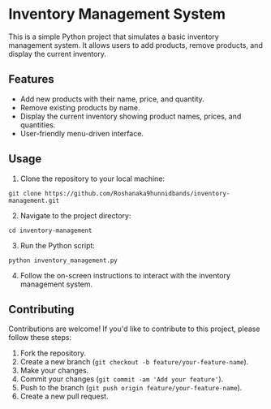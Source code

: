 
# Inventory Management System

This is a simple Python project that simulates a basic inventory management system. It allows users to add products, remove products, and display the current inventory.

## Features

- Add new products with their name, price, and quantity.
- Remove existing products by name.
- Display the current inventory showing product names, prices, and quantities.
- User-friendly menu-driven interface.

## Usage

1. Clone the repository to your local machine:

```
git clone https://github.com/Roshanaka9hunnidbands/inventory-management.git
```

2. Navigate to the project directory:

```
cd inventory-management
```

3. Run the Python script:

```
python inventory_management.py
```

4. Follow the on-screen instructions to interact with the inventory management system.

## Contributing

Contributions are welcome! If you'd like to contribute to this project, please follow these steps:

1. Fork the repository.
2. Create a new branch (`git checkout -b feature/your-feature-name`).
3. Make your changes.
4. Commit your changes (`git commit -am 'Add your feature'`).
5. Push to the branch (`git push origin feature/your-feature-name`).
6. Create a new pull request.
